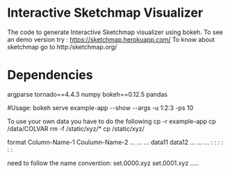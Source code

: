 # Interactive Sketchmap Visualizer

The code to generate Interactive Sketchmap visualizer using bokeh. 
To see an demo version try : https://sketchmap.herokuapp.com/
To know about sketchmap go to http:/sketchmap.org/

# Dependencies

argparse
tornado==4.4.3
numpy
bokeh==0.12.5
pandas

#Usage:
 bokeh serve example-app --show --args -u 1:2:3 -ps 10 

To use your own data you have to do the following 
cp -r example-app  <your-app>
cp <SMAP-DATA-FILE> <your-app>/data/COLVAR
rm -f <your-app>/static/xyz/*
cp <your-xyz-files> <your-app>/static/xyz/

<SMAP-DATA-FILE> format
Column-Name-1 Coulumn-Name-2  ... ... ...
data11         data12         ... ... ...
  :              : 
  :              :
  :              :


<your-xyz-files> need to follow the name convention: set.0000.xyz set.0001.xyz .....
